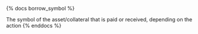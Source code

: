 {% docs borrow_symbol %}

The symbol of the asset/collateral that is paid or received, depending on the action
{% enddocs %}